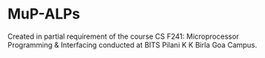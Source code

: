 # MuP-ALPs

Created in partial requirement of the course CS F241: Microprocessor Programming & Interfacing conducted at BITS Pilani K K Birla Goa Campus.
